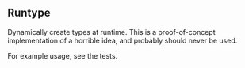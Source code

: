 Runtype
---

Dynamically create types at runtime. This is a proof-of-concept
implementation of a horrible idea, and probably should never be used.

For example usage, see the tests.
